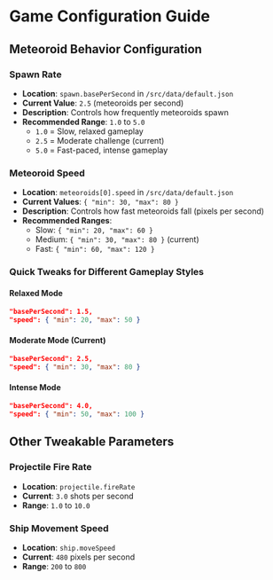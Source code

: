 # Game Configuration Guide

## Meteoroid Behavior Configuration

### Spawn Rate
- **Location**: `spawn.basePerSecond` in `/src/data/default.json`
- **Current Value**: `2.5` (meteoroids per second)
- **Description**: Controls how frequently meteoroids spawn
- **Recommended Range**: `1.0` to `5.0`
  - `1.0` = Slow, relaxed gameplay
  - `2.5` = Moderate challenge (current)
  - `5.0` = Fast-paced, intense gameplay

### Meteoroid Speed
- **Location**: `meteoroids[0].speed` in `/src/data/default.json`
- **Current Values**: `{ "min": 30, "max": 80 }`
- **Description**: Controls how fast meteoroids fall (pixels per second)
- **Recommended Ranges**:
  - Slow: `{ "min": 20, "max": 60 }`
  - Medium: `{ "min": 30, "max": 80 }` (current)
  - Fast: `{ "min": 60, "max": 120 }`

### Quick Tweaks for Different Gameplay Styles

#### Relaxed Mode
```json
"basePerSecond": 1.5,
"speed": { "min": 20, "max": 50 }
```

#### Moderate Mode (Current)
```json
"basePerSecond": 2.5,
"speed": { "min": 30, "max": 80 }
```

#### Intense Mode
```json
"basePerSecond": 4.0,
"speed": { "min": 50, "max": 100 }
```

## Other Tweakable Parameters

### Projectile Fire Rate
- **Location**: `projectile.fireRate` 
- **Current**: `3.0` shots per second
- **Range**: `1.0` to `10.0`

### Ship Movement Speed
- **Location**: `ship.moveSpeed`
- **Current**: `480` pixels per second
- **Range**: `200` to `800`
